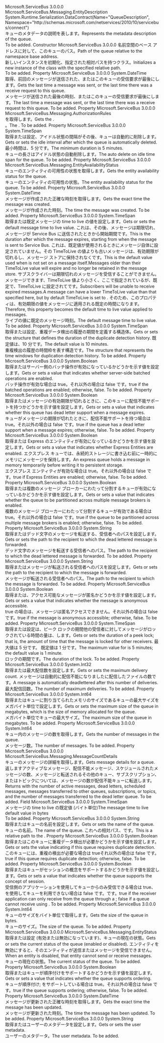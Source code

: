 <Type Name="QueueDescription" FullName="Microsoft.ServiceBus.Messaging.QueueDescription">
  <TypeSignature Language="C#" Value="public sealed class QueueDescription : Microsoft.ServiceBus.Messaging.EntityDescription" />
  <TypeSignature Language="ILAsm" Value=".class public auto ansi sealed beforefieldinit QueueDescription extends Microsoft.ServiceBus.Messaging.EntityDescription" />
  <TypeSignature Language="DocId" Value="T:Microsoft.ServiceBus.Messaging.QueueDescription" />
  <TypeSignature Language="VB.NET" Value="Public NotInheritable Class QueueDescription&#xA;Inherits EntityDescription" />
  <TypeSignature Language="F#" Value="type QueueDescription = class&#xA;    inherit EntityDescription&#xA;    interface IResourceDescription" />
  <AssemblyInfo>
    <AssemblyName>Microsoft.ServiceBus</AssemblyName>
    <AssemblyVersion>3.0.0.0</AssemblyVersion>
  </AssemblyInfo>
  <Base>
    <BaseTypeName>Microsoft.ServiceBus.Messaging.EntityDescription</BaseTypeName>
  </Base>
  <Interfaces />
  <Attributes>
    <Attribute>
      <AttributeName>System.Runtime.Serialization.DataContract(Name="QueueDescription", Namespace="http://schemas.microsoft.com/netservices/2010/10/servicebus/connect")</AttributeName>
    </Attribute>
  </Attributes>
  <Docs>
    <summary><span data-ttu-id="2fa96-101">キューのメタデータの説明を表します。</span><span class="sxs-lookup"><span data-stu-id="2fa96-101">Represents the metadata description of the queue.</span></span></summary>
    <remarks>To be added.</remarks>
  </Docs>
  <Members>
    <Member MemberName=".ctor">
      <MemberSignature Language="C#" Value="public QueueDescription (string path);" />
      <MemberSignature Language="ILAsm" Value=".method public hidebysig specialname rtspecialname instance void .ctor(string path) cil managed" />
      <MemberSignature Language="DocId" Value="M:Microsoft.ServiceBus.Messaging.QueueDescription.#ctor(System.String)" />
      <MemberSignature Language="VB.NET" Value="Public Sub New (path As String)" />
      <MemberSignature Language="F#" Value="new Microsoft.ServiceBus.Messaging.QueueDescription : string -&gt; Microsoft.ServiceBus.Messaging.QueueDescription" Usage="new Microsoft.ServiceBus.Messaging.QueueDescription path" />
      <MemberType>Constructor</MemberType>
      <AssemblyInfo>
        <AssemblyName>Microsoft.ServiceBus</AssemblyName>
        <AssemblyVersion>3.0.0.0</AssemblyVersion>
      </AssemblyInfo>
      <Parameters>
        <Parameter Name="path" Type="System.String" />
      </Parameters>
      <Docs>
        <param name="path"><span data-ttu-id="2fa96-102">名前空間のベース アドレスに対して、このキューのパス。</span><span class="sxs-lookup"><span data-stu-id="2fa96-102">Path of the queue relative to the namespace base address.</span></span></param>
        <summary><span data-ttu-id="2fa96-103">新しいインスタンスを初期化、<see cref="T:Microsoft.ServiceBus.Messaging.QueueDescription" />指定された相対パスを持つクラス。</span><span class="sxs-lookup"><span data-stu-id="2fa96-103">Initializes a new instance of the <see cref="T:Microsoft.ServiceBus.Messaging.QueueDescription" /> class with the specified relative path.</span></span></summary>
        <remarks>To be added.</remarks>
      </Docs>
    </Member>
    <Member MemberName="AccessedAt">
      <MemberSignature Language="C#" Value="public DateTime AccessedAt { get; }" />
      <MemberSignature Language="ILAsm" Value=".property instance valuetype System.DateTime AccessedAt" />
      <MemberSignature Language="DocId" Value="P:Microsoft.ServiceBus.Messaging.QueueDescription.AccessedAt" />
      <MemberSignature Language="VB.NET" Value="Public ReadOnly Property AccessedAt As DateTime" />
      <MemberSignature Language="F#" Value="member this.AccessedAt : DateTime" Usage="Microsoft.ServiceBus.Messaging.QueueDescription.AccessedAt" />
      <MemberType>Property</MemberType>
      <AssemblyInfo>
        <AssemblyName>Microsoft.ServiceBus</AssemblyName>
        <AssemblyVersion>3.0.0.0</AssemblyVersion>
      </AssemblyInfo>
      <ReturnValue>
        <ReturnType>System.DateTime</ReturnType>
      </ReturnValue>
      <Docs>
        <summary><span data-ttu-id="2fa96-104">取得、前回のメッセージが送信された、またはこのキューの受信要求が最後にします。</span><span class="sxs-lookup"><span data-stu-id="2fa96-104">Gets the last time a message was sent, or the last time there was a receive request to this queue.</span></span></summary>
        <value><span data-ttu-id="2fa96-105">メッセージが送信された最後の時刻、またはこのキューの受信要求が最後にします。</span><span class="sxs-lookup"><span data-stu-id="2fa96-105">The last time a message was sent, or the last time there was a receive request to this queue.</span></span></value>
        <remarks>To be added.</remarks>
      </Docs>
    </Member>
    <Member MemberName="Authorization">
      <MemberSignature Language="C#" Value="public Microsoft.ServiceBus.Messaging.AuthorizationRules Authorization { get; }" />
      <MemberSignature Language="ILAsm" Value=".property instance class Microsoft.ServiceBus.Messaging.AuthorizationRules Authorization" />
      <MemberSignature Language="DocId" Value="P:Microsoft.ServiceBus.Messaging.QueueDescription.Authorization" />
      <MemberSignature Language="VB.NET" Value="Public ReadOnly Property Authorization As AuthorizationRules" />
      <MemberSignature Language="F#" Value="member this.Authorization : Microsoft.ServiceBus.Messaging.AuthorizationRules" Usage="Microsoft.ServiceBus.Messaging.QueueDescription.Authorization" />
      <MemberType>Property</MemberType>
      <AssemblyInfo>
        <AssemblyName>Microsoft.ServiceBus</AssemblyName>
        <AssemblyVersion>3.0.0.0</AssemblyVersion>
      </AssemblyInfo>
      <ReturnValue>
        <ReturnType>Microsoft.ServiceBus.Messaging.AuthorizationRules</ReturnType>
      </ReturnValue>
      <Docs>
        <summary><span data-ttu-id="2fa96-106"><see cref="T:Microsoft.ServiceBus.Messaging.AuthorizationRules" /> を取得します。</span><span class="sxs-lookup"><span data-stu-id="2fa96-106">Gets the <see cref="T:Microsoft.ServiceBus.Messaging.AuthorizationRules" />.</span></span></summary>
        <value><span data-ttu-id="2fa96-107"><see cref="T:Microsoft.ServiceBus.Messaging.AuthorizationRules" />。</span><span class="sxs-lookup"><span data-stu-id="2fa96-107">The <see cref="T:Microsoft.ServiceBus.Messaging.AuthorizationRules" />.</span></span></value>
        <remarks>To be added.</remarks>
      </Docs>
    </Member>
    <Member MemberName="AutoDeleteOnIdle">
      <MemberSignature Language="C#" Value="public TimeSpan AutoDeleteOnIdle { get; set; }" />
      <MemberSignature Language="ILAsm" Value=".property instance valuetype System.TimeSpan AutoDeleteOnIdle" />
      <MemberSignature Language="DocId" Value="P:Microsoft.ServiceBus.Messaging.QueueDescription.AutoDeleteOnIdle" />
      <MemberSignature Language="VB.NET" Value="Public Property AutoDeleteOnIdle As TimeSpan" />
      <MemberSignature Language="F#" Value="member this.AutoDeleteOnIdle : TimeSpan with get, set" Usage="Microsoft.ServiceBus.Messaging.QueueDescription.AutoDeleteOnIdle" />
      <MemberType>Property</MemberType>
      <AssemblyInfo>
        <AssemblyName>Microsoft.ServiceBus</AssemblyName>
        <AssemblyVersion>3.0.0.0</AssemblyVersion>
      </AssemblyInfo>
      <ReturnValue>
        <ReturnType>System.TimeSpan</ReturnType>
      </ReturnValue>
      <Docs>
        <summary><span data-ttu-id="2fa96-108">取得または設定、<see cref="T:System.TimeSpan" />アイドル状態の間隔がその後、キューは自動的に削除します。</span><span class="sxs-lookup"><span data-stu-id="2fa96-108">Gets or sets the <see cref="T:System.TimeSpan" /> idle interval after which the queue is automatically deleted.</span></span> <span data-ttu-id="2fa96-109">最小時間は、5 分です。</span><span class="sxs-lookup"><span data-stu-id="2fa96-109">The minimum duration is 5 minutes.</span></span></summary>
        <value><span data-ttu-id="2fa96-110">キューの長さはアイドル状態の自動削除します。</span><span class="sxs-lookup"><span data-stu-id="2fa96-110">The auto delete on idle time span for the queue.</span></span></value>
        <remarks>To be added.</remarks>
      </Docs>
    </Member>
    <Member MemberName="AvailabilityStatus">
      <MemberSignature Language="C#" Value="public Microsoft.ServiceBus.Messaging.EntityAvailabilityStatus AvailabilityStatus { get; }" />
      <MemberSignature Language="ILAsm" Value=".property instance valuetype Microsoft.ServiceBus.Messaging.EntityAvailabilityStatus AvailabilityStatus" />
      <MemberSignature Language="DocId" Value="P:Microsoft.ServiceBus.Messaging.QueueDescription.AvailabilityStatus" />
      <MemberSignature Language="VB.NET" Value="Public ReadOnly Property AvailabilityStatus As EntityAvailabilityStatus" />
      <MemberSignature Language="F#" Value="member this.AvailabilityStatus : Microsoft.ServiceBus.Messaging.EntityAvailabilityStatus" Usage="Microsoft.ServiceBus.Messaging.QueueDescription.AvailabilityStatus" />
      <MemberType>Property</MemberType>
      <AssemblyInfo>
        <AssemblyName>Microsoft.ServiceBus</AssemblyName>
        <AssemblyVersion>3.0.0.0</AssemblyVersion>
      </AssemblyInfo>
      <ReturnValue>
        <ReturnType>Microsoft.ServiceBus.Messaging.EntityAvailabilityStatus</ReturnType>
      </ReturnValue>
      <Docs>
        <summary><span data-ttu-id="2fa96-111">キューのエンティティの可用性の状態を取得します。</span><span class="sxs-lookup"><span data-stu-id="2fa96-111">Gets the entity availability status for the queue.</span></span></summary>
        <value><span data-ttu-id="2fa96-112">キューのエンティティの可用性の状態。</span><span class="sxs-lookup"><span data-stu-id="2fa96-112">The entity availability status for the queue.</span></span></value>
        <remarks>To be added.</remarks>
      </Docs>
    </Member>
    <Member MemberName="CreatedAt">
      <MemberSignature Language="C#" Value="public DateTime CreatedAt { get; }" />
      <MemberSignature Language="ILAsm" Value=".property instance valuetype System.DateTime CreatedAt" />
      <MemberSignature Language="DocId" Value="P:Microsoft.ServiceBus.Messaging.QueueDescription.CreatedAt" />
      <MemberSignature Language="VB.NET" Value="Public ReadOnly Property CreatedAt As DateTime" />
      <MemberSignature Language="F#" Value="member this.CreatedAt : DateTime" Usage="Microsoft.ServiceBus.Messaging.QueueDescription.CreatedAt" />
      <MemberType>Property</MemberType>
      <AssemblyInfo>
        <AssemblyName>Microsoft.ServiceBus</AssemblyName>
        <AssemblyVersion>3.0.0.0</AssemblyVersion>
      </AssemblyInfo>
      <ReturnValue>
        <ReturnType>System.DateTime</ReturnType>
      </ReturnValue>
      <Docs>
        <summary><span data-ttu-id="2fa96-113">メッセージが作成された正確な時刻を取得します。</span><span class="sxs-lookup"><span data-stu-id="2fa96-113">Gets the exact time the message was created.</span></span></summary>
        <value><span data-ttu-id="2fa96-114">メッセージが作成された時刻。</span><span class="sxs-lookup"><span data-stu-id="2fa96-114">The time the message was created.</span></span></value>
        <remarks>To be added.</remarks>
      </Docs>
    </Member>
    <Member MemberName="DefaultMessageTimeToLive">
      <MemberSignature Language="C#" Value="public TimeSpan DefaultMessageTimeToLive { get; set; }" />
      <MemberSignature Language="ILAsm" Value=".property instance valuetype System.TimeSpan DefaultMessageTimeToLive" />
      <MemberSignature Language="DocId" Value="P:Microsoft.ServiceBus.Messaging.QueueDescription.DefaultMessageTimeToLive" />
      <MemberSignature Language="VB.NET" Value="Public Property DefaultMessageTimeToLive As TimeSpan" />
      <MemberSignature Language="F#" Value="member this.DefaultMessageTimeToLive : TimeSpan with get, set" Usage="Microsoft.ServiceBus.Messaging.QueueDescription.DefaultMessageTimeToLive" />
      <MemberType>Property</MemberType>
      <AssemblyInfo>
        <AssemblyName>Microsoft.ServiceBus</AssemblyName>
        <AssemblyVersion>3.0.0.0</AssemblyVersion>
      </AssemblyInfo>
      <ReturnValue>
        <ReturnType>System.TimeSpan</ReturnType>
      </ReturnValue>
      <Docs>
        <summary><span data-ttu-id="2fa96-115">取得または既定メッセージの time to live の値を設定します。</span><span class="sxs-lookup"><span data-stu-id="2fa96-115">Gets or sets the default message time to live value.</span></span> <span data-ttu-id="2fa96-116">これは、その後、メッセージは期限切れ、メッセージが Service Bus に送信されたときから開始期間です。</span><span class="sxs-lookup"><span data-stu-id="2fa96-116">This is the duration after which the message expires, starting from when the message is sent to Service Bus.</span></span> <span data-ttu-id="2fa96-117">これは、既定値が使用されるときに<see cref="P:Microsoft.ServiceBus.Messaging.BrokeredMessage.TimeToLive" />メッセージ自体に設定されていません。その TimeToLive の値よりも古いメッセージは、有効期限が切れるし、メッセージ ストアに保持されなくです。</span><span class="sxs-lookup"><span data-stu-id="2fa96-117">This is the default value used when <see cref="P:Microsoft.ServiceBus.Messaging.BrokeredMessage.TimeToLive" /> is not set on a message itself.Messages older than their TimeToLive value will expire and no longer be retained in the message store.</span></span> <span data-ttu-id="2fa96-118">サブスクライバーは期限切れのメッセージを受信することができません。メッセージできます、TimeToLive 値より小さく、ここで指定されているが、既定で、TimeToLive に設定されて<see cref="F:System.TimeSpan.MaxValue" />です。</span><span class="sxs-lookup"><span data-stu-id="2fa96-118">Subscribers will be unable to receive expired messages.A message can have a lower TimeToLive value than that specified here, but by default TimeToLive is set to <see cref="F:System.TimeSpan.MaxValue" />.</span></span> <span data-ttu-id="2fa96-119">そのため、このプロパティは、有効期限の値をメッセージに適用される既定の時間になります。</span><span class="sxs-lookup"><span data-stu-id="2fa96-119">Therefore, this property becomes the default time to live value applied to messages.</span></span></summary>
        <value><span data-ttu-id="2fa96-120">ライブの値に既定のメッセージ時刻。</span><span class="sxs-lookup"><span data-stu-id="2fa96-120">The default message time to live value.</span></span></value>
        <remarks>To be added.</remarks>
      </Docs>
    </Member>
    <Member MemberName="DuplicateDetectionHistoryTimeWindow">
      <MemberSignature Language="C#" Value="public TimeSpan DuplicateDetectionHistoryTimeWindow { get; set; }" />
      <MemberSignature Language="ILAsm" Value=".property instance valuetype System.TimeSpan DuplicateDetectionHistoryTimeWindow" />
      <MemberSignature Language="DocId" Value="P:Microsoft.ServiceBus.Messaging.QueueDescription.DuplicateDetectionHistoryTimeWindow" />
      <MemberSignature Language="VB.NET" Value="Public Property DuplicateDetectionHistoryTimeWindow As TimeSpan" />
      <MemberSignature Language="F#" Value="member this.DuplicateDetectionHistoryTimeWindow : TimeSpan with get, set" Usage="Microsoft.ServiceBus.Messaging.QueueDescription.DuplicateDetectionHistoryTimeWindow" />
      <MemberType>Property</MemberType>
      <AssemblyInfo>
        <AssemblyName>Microsoft.ServiceBus</AssemblyName>
        <AssemblyVersion>3.0.0.0</AssemblyVersion>
      </AssemblyInfo>
      <ReturnValue>
        <ReturnType>System.TimeSpan</ReturnType>
      </ReturnValue>
      <Docs>
        <summary><span data-ttu-id="2fa96-121">取得または設定、<see cref="T:System.TimeSpan" />重複データ検出の履歴の期間を定義する構造体。</span><span class="sxs-lookup"><span data-stu-id="2fa96-121">Gets or sets the <see cref="T:System.TimeSpan" /> structure that defines the duration of the duplicate detection history.</span></span> <span data-ttu-id="2fa96-122">既定値は、10 分です。</span><span class="sxs-lookup"><span data-stu-id="2fa96-122">The default value is 10 minutes.</span></span></summary>
        <value><span data-ttu-id="2fa96-123"><see cref="T:System.TimeSpan" />重複検出の履歴の時間枠を表す構造です。</span><span class="sxs-lookup"><span data-stu-id="2fa96-123">The <see cref="T:System.TimeSpan" /> structure that represents the time windows for duplication detection history.</span></span></value>
        <remarks>To be added.</remarks>
      </Docs>
    </Member>
    <Member MemberName="EnableBatchedOperations">
      <MemberSignature Language="C#" Value="public bool EnableBatchedOperations { get; set; }" />
      <MemberSignature Language="ILAsm" Value=".property instance bool EnableBatchedOperations" />
      <MemberSignature Language="DocId" Value="P:Microsoft.ServiceBus.Messaging.QueueDescription.EnableBatchedOperations" />
      <MemberSignature Language="VB.NET" Value="Public Property EnableBatchedOperations As Boolean" />
      <MemberSignature Language="F#" Value="member this.EnableBatchedOperations : bool with get, set" Usage="Microsoft.ServiceBus.Messaging.QueueDescription.EnableBatchedOperations" />
      <MemberType>Property</MemberType>
      <AssemblyInfo>
        <AssemblyName>Microsoft.ServiceBus</AssemblyName>
        <AssemblyVersion>3.0.0.0</AssemblyVersion>
      </AssemblyInfo>
      <ReturnValue>
        <ReturnType>System.Boolean</ReturnType>
      </ReturnValue>
      <Docs>
        <summary><span data-ttu-id="2fa96-124">取得またはサーバー側のバッチ操作が有効になっているかどうかを示す値を設定します。</span><span class="sxs-lookup"><span data-stu-id="2fa96-124">Gets or sets a value that indicates whether server-side batched operations are enabled.</span></span></summary>
        <value><span data-ttu-id="2fa96-125">バッチ操作が有効な場合は true。それ以外の場合は false です。</span><span class="sxs-lookup"><span data-stu-id="2fa96-125">true if the batched operations are enabled; otherwise, false.</span></span></value>
        <remarks>To be added.</remarks>
      </Docs>
    </Member>
    <Member MemberName="EnableDeadLetteringOnMessageExpiration">
      <MemberSignature Language="C#" Value="public bool EnableDeadLetteringOnMessageExpiration { get; set; }" />
      <MemberSignature Language="ILAsm" Value=".property instance bool EnableDeadLetteringOnMessageExpiration" />
      <MemberSignature Language="DocId" Value="P:Microsoft.ServiceBus.Messaging.QueueDescription.EnableDeadLetteringOnMessageExpiration" />
      <MemberSignature Language="VB.NET" Value="Public Property EnableDeadLetteringOnMessageExpiration As Boolean" />
      <MemberSignature Language="F#" Value="member this.EnableDeadLetteringOnMessageExpiration : bool with get, set" Usage="Microsoft.ServiceBus.Messaging.QueueDescription.EnableDeadLetteringOnMessageExpiration" />
      <MemberType>Property</MemberType>
      <AssemblyInfo>
        <AssemblyName>Microsoft.ServiceBus</AssemblyName>
        <AssemblyVersion>3.0.0.0</AssemblyVersion>
      </AssemblyInfo>
      <ReturnValue>
        <ReturnType>System.Boolean</ReturnType>
      </ReturnValue>
      <Docs>
        <summary><span data-ttu-id="2fa96-126">取得またはメッセージの有効期限が切れるときに、このキューに配信不能サポートを持つかどうかを示す値を設定します。</span><span class="sxs-lookup"><span data-stu-id="2fa96-126">Gets or sets a value that indicates whether this queue has dead letter support when a message expires.</span></span></summary>
        <value><span data-ttu-id="2fa96-127">キューがメッセージの期限が切れたときに、配信不能サポートを持つ場合は true。それ以外の場合は false です。</span><span class="sxs-lookup"><span data-stu-id="2fa96-127">true if the queue has a dead letter support when a message expires; otherwise, false.</span></span></value>
        <remarks>To be added.</remarks>
      </Docs>
    </Member>
    <Member MemberName="EnableExpress">
      <MemberSignature Language="C#" Value="public bool EnableExpress { get; set; }" />
      <MemberSignature Language="ILAsm" Value=".property instance bool EnableExpress" />
      <MemberSignature Language="DocId" Value="P:Microsoft.ServiceBus.Messaging.QueueDescription.EnableExpress" />
      <MemberSignature Language="VB.NET" Value="Public Property EnableExpress As Boolean" />
      <MemberSignature Language="F#" Value="member this.EnableExpress : bool with get, set" Usage="Microsoft.ServiceBus.Messaging.QueueDescription.EnableExpress" />
      <MemberType>Property</MemberType>
      <AssemblyInfo>
        <AssemblyName>Microsoft.ServiceBus</AssemblyName>
        <AssemblyVersion>3.0.0.0</AssemblyVersion>
      </AssemblyInfo>
      <ReturnValue>
        <ReturnType>System.Boolean</ReturnType>
      </ReturnValue>
      <Docs>
        <summary><span data-ttu-id="2fa96-128">取得または Express のエンティティが有効になっているかどうかを示す値を設定します。</span><span class="sxs-lookup"><span data-stu-id="2fa96-128">Gets or sets a value that indicates whether Express Entities are enabled.</span></span> <span data-ttu-id="2fa96-129">エクスプレス キューでは、永続的ストレージに書き込む前に一時的にメモリにメッセージを保持します。</span><span class="sxs-lookup"><span data-stu-id="2fa96-129">An express queue holds a message in memory temporarily before writing it to persistent storage.</span></span></summary>
        <value><span data-ttu-id="2fa96-130">エクスプレス エンティティが有効な場合は true。それ以外の場合は false です。</span><span class="sxs-lookup"><span data-stu-id="2fa96-130">true if Express Entities are enabled; otherwise, false.</span></span></value>
        <remarks>To be added.</remarks>
      </Docs>
    </Member>
    <Member MemberName="EnablePartitioning">
      <MemberSignature Language="C#" Value="public bool EnablePartitioning { get; set; }" />
      <MemberSignature Language="ILAsm" Value=".property instance bool EnablePartitioning" />
      <MemberSignature Language="DocId" Value="P:Microsoft.ServiceBus.Messaging.QueueDescription.EnablePartitioning" />
      <MemberSignature Language="VB.NET" Value="Public Property EnablePartitioning As Boolean" />
      <MemberSignature Language="F#" Value="member this.EnablePartitioning : bool with get, set" Usage="Microsoft.ServiceBus.Messaging.QueueDescription.EnablePartitioning" />
      <MemberType>Property</MemberType>
      <AssemblyInfo>
        <AssemblyName>Microsoft.ServiceBus</AssemblyName>
        <AssemblyVersion>3.0.0.0</AssemblyVersion>
      </AssemblyInfo>
      <ReturnValue>
        <ReturnType>System.Boolean</ReturnType>
      </ReturnValue>
      <Docs>
        <summary><span data-ttu-id="2fa96-131">取得または複数のメッセージ ブローカーにわたって分割するキューが有効になっているかどうかを示す値を設定します。</span><span class="sxs-lookup"><span data-stu-id="2fa96-131">Gets or sets a value that indicates whether the queue to be partitioned across multiple message brokers is enabled.</span></span> </summary>
        <value><span data-ttu-id="2fa96-132">複数のメッセージ ブローカーにわたって分割するキューが有効である場合は true。それ以外の場合は false です。</span><span class="sxs-lookup"><span data-stu-id="2fa96-132">true if the queue to be partitioned across multiple message brokers is enabled; otherwise, false.</span></span></value>
        <remarks>To be added.</remarks>
      </Docs>
    </Member>
    <Member MemberName="ForwardDeadLetteredMessagesTo">
      <MemberSignature Language="C#" Value="public string ForwardDeadLetteredMessagesTo { get; set; }" />
      <MemberSignature Language="ILAsm" Value=".property instance string ForwardDeadLetteredMessagesTo" />
      <MemberSignature Language="DocId" Value="P:Microsoft.ServiceBus.Messaging.QueueDescription.ForwardDeadLetteredMessagesTo" />
      <MemberSignature Language="VB.NET" Value="Public Property ForwardDeadLetteredMessagesTo As String" />
      <MemberSignature Language="F#" Value="member this.ForwardDeadLetteredMessagesTo : string with get, set" Usage="Microsoft.ServiceBus.Messaging.QueueDescription.ForwardDeadLetteredMessagesTo" />
      <MemberType>Property</MemberType>
      <AssemblyInfo>
        <AssemblyName>Microsoft.ServiceBus</AssemblyName>
        <AssemblyVersion>3.0.0.0</AssemblyVersion>
      </AssemblyInfo>
      <ReturnValue>
        <ReturnType>System.String</ReturnType>
      </ReturnValue>
      <Docs>
        <summary><span data-ttu-id="2fa96-133">取得またはデッド文字のメッセージを転送する、受信者へのパスを設定します。</span><span class="sxs-lookup"><span data-stu-id="2fa96-133">Gets or sets the path to the recipient to which the dead lettered message is forwarded.</span></span></summary>
        <value><span data-ttu-id="2fa96-134">デッド文字のメッセージを転送する受信者へのパス。</span><span class="sxs-lookup"><span data-stu-id="2fa96-134">The path to the recipient to which the dead lettered message is forwarded.</span></span></value>
        <remarks>To be added.</remarks>
      </Docs>
    </Member>
    <Member MemberName="ForwardTo">
      <MemberSignature Language="C#" Value="public string ForwardTo { get; set; }" />
      <MemberSignature Language="ILAsm" Value=".property instance string ForwardTo" />
      <MemberSignature Language="DocId" Value="P:Microsoft.ServiceBus.Messaging.QueueDescription.ForwardTo" />
      <MemberSignature Language="VB.NET" Value="Public Property ForwardTo As String" />
      <MemberSignature Language="F#" Value="member this.ForwardTo : string with get, set" Usage="Microsoft.ServiceBus.Messaging.QueueDescription.ForwardTo" />
      <MemberType>Property</MemberType>
      <AssemblyInfo>
        <AssemblyName>Microsoft.ServiceBus</AssemblyName>
        <AssemblyVersion>3.0.0.0</AssemblyVersion>
      </AssemblyInfo>
      <ReturnValue>
        <ReturnType>System.String</ReturnType>
      </ReturnValue>
      <Docs>
        <summary><span data-ttu-id="2fa96-135">取得またはメッセージが転送される受信者へのパスを設定します。</span><span class="sxs-lookup"><span data-stu-id="2fa96-135">Gets or sets the path to the recipient to which the message is forwarded.</span></span></summary>
        <value><span data-ttu-id="2fa96-136">メッセージが転送される受信者へのパス。</span><span class="sxs-lookup"><span data-stu-id="2fa96-136">The path to the recipient to which the message is forwarded.</span></span></value>
        <remarks>To be added.</remarks>
      </Docs>
    </Member>
    <Member MemberName="IsAnonymousAccessible">
      <MemberSignature Language="C#" Value="public bool IsAnonymousAccessible { get; set; }" />
      <MemberSignature Language="ILAsm" Value=".property instance bool IsAnonymousAccessible" />
      <MemberSignature Language="DocId" Value="P:Microsoft.ServiceBus.Messaging.QueueDescription.IsAnonymousAccessible" />
      <MemberSignature Language="VB.NET" Value="Public Property IsAnonymousAccessible As Boolean" />
      <MemberSignature Language="F#" Value="member this.IsAnonymousAccessible : bool with get, set" Usage="Microsoft.ServiceBus.Messaging.QueueDescription.IsAnonymousAccessible" />
      <MemberType>Property</MemberType>
      <AssemblyInfo>
        <AssemblyName>Microsoft.ServiceBus</AssemblyName>
        <AssemblyVersion>3.0.0.0</AssemblyVersion>
      </AssemblyInfo>
      <ReturnValue>
        <ReturnType>System.Boolean</ReturnType>
      </ReturnValue>
      <Docs>
        <summary><span data-ttu-id="2fa96-137">取得または、アクセス可能なメッセージが匿名かどうかを示す値を設定します。</span><span class="sxs-lookup"><span data-stu-id="2fa96-137">Gets or sets a value that indicates whether the message is anonymous accessible.</span></span></summary>
        <value><span data-ttu-id="2fa96-138">true の場合は、メッセージは匿名アクセスできません。それ以外の場合は false です。</span><span class="sxs-lookup"><span data-stu-id="2fa96-138">true if the message is anonymous accessible; otherwise, false.</span></span></value>
        <remarks>To be added.</remarks>
      </Docs>
    </Member>
    <Member MemberName="LockDuration">
      <MemberSignature Language="C#" Value="public TimeSpan LockDuration { get; set; }" />
      <MemberSignature Language="ILAsm" Value=".property instance valuetype System.TimeSpan LockDuration" />
      <MemberSignature Language="DocId" Value="P:Microsoft.ServiceBus.Messaging.QueueDescription.LockDuration" />
      <MemberSignature Language="VB.NET" Value="Public Property LockDuration As TimeSpan" />
      <MemberSignature Language="F#" Value="member this.LockDuration : TimeSpan with get, set" Usage="Microsoft.ServiceBus.Messaging.QueueDescription.LockDuration" />
      <MemberType>Property</MemberType>
      <AssemblyInfo>
        <AssemblyName>Microsoft.ServiceBus</AssemblyName>
        <AssemblyVersion>3.0.0.0</AssemblyVersion>
      </AssemblyInfo>
      <ReturnValue>
        <ReturnType>System.TimeSpan</ReturnType>
      </ReturnValue>
      <Docs>
        <summary><span data-ttu-id="2fa96-139">取得または設定は、ピーク ロックの期間他の受信者に対してメッセージがロックされている時間の量は、します。</span><span class="sxs-lookup"><span data-stu-id="2fa96-139">Gets or sets the duration of a peek lock; that is, the amount of time that the message is locked for other receivers.</span></span> <span data-ttu-id="2fa96-140">最大値<see cref="P:Microsoft.ServiceBus.Messaging.QueueDescription.LockDuration" />は 5 分です。 既定値は 1 分です。</span><span class="sxs-lookup"><span data-stu-id="2fa96-140">The maximum value for <see cref="P:Microsoft.ServiceBus.Messaging.QueueDescription.LockDuration" /> is 5 minutes; the default value is 1 minute.</span></span></summary>
        <value><span data-ttu-id="2fa96-141">ロックの期間です。</span><span class="sxs-lookup"><span data-stu-id="2fa96-141">The duration of the lock.</span></span></value>
        <remarks>To be added.</remarks>
      </Docs>
    </Member>
    <Member MemberName="MaxDeliveryCount">
      <MemberSignature Language="C#" Value="public int MaxDeliveryCount { get; set; }" />
      <MemberSignature Language="ILAsm" Value=".property instance int32 MaxDeliveryCount" />
      <MemberSignature Language="DocId" Value="P:Microsoft.ServiceBus.Messaging.QueueDescription.MaxDeliveryCount" />
      <MemberSignature Language="VB.NET" Value="Public Property MaxDeliveryCount As Integer" />
      <MemberSignature Language="F#" Value="member this.MaxDeliveryCount : int with get, set" Usage="Microsoft.ServiceBus.Messaging.QueueDescription.MaxDeliveryCount" />
      <MemberType>Property</MemberType>
      <AssemblyInfo>
        <AssemblyName>Microsoft.ServiceBus</AssemblyName>
        <AssemblyVersion>3.0.0.0</AssemblyVersion>
      </AssemblyInfo>
      <ReturnValue>
        <ReturnType>System.Int32</ReturnType>
      </ReturnValue>
      <Docs>
        <summary><span data-ttu-id="2fa96-142">取得または最大配信数を設定します。</span><span class="sxs-lookup"><span data-stu-id="2fa96-142">Gets or sets the maximum delivery count.</span></span> <span data-ttu-id="2fa96-143">メッセージは自動的に配信不能になりましたに配信したファイルの数です。</span><span class="sxs-lookup"><span data-stu-id="2fa96-143">A message is automatically deadlettered after this number of deliveries.</span></span></summary>
        <value><span data-ttu-id="2fa96-144">最大配信回数。</span><span class="sxs-lookup"><span data-stu-id="2fa96-144">The number of maximum deliveries.</span></span></value>
        <remarks>To be added.</remarks>
      </Docs>
    </Member>
    <Member MemberName="MaxSizeInMegabytes">
      <MemberSignature Language="C#" Value="public long MaxSizeInMegabytes { get; set; }" />
      <MemberSignature Language="ILAsm" Value=".property instance int64 MaxSizeInMegabytes" />
      <MemberSignature Language="DocId" Value="P:Microsoft.ServiceBus.Messaging.QueueDescription.MaxSizeInMegabytes" />
      <MemberSignature Language="VB.NET" Value="Public Property MaxSizeInMegabytes As Long" />
      <MemberSignature Language="F#" Value="member this.MaxSizeInMegabytes : int64 with get, set" Usage="Microsoft.ServiceBus.Messaging.QueueDescription.MaxSizeInMegabytes" />
      <MemberType>Property</MemberType>
      <AssemblyInfo>
        <AssemblyName>Microsoft.ServiceBus</AssemblyName>
        <AssemblyVersion>3.0.0.0</AssemblyVersion>
      </AssemblyInfo>
      <ReturnValue>
        <ReturnType>System.Int64</ReturnType>
      </ReturnValue>
      <Docs>
        <summary><span data-ttu-id="2fa96-145">取得またはキューに割り当てられたメモリのサイズであるキューの最大サイズをメガバイト単位で設定します。</span><span class="sxs-lookup"><span data-stu-id="2fa96-145">Gets or sets the maximum size of the queue in megabytes, which is the size of memory allocated for the queue.</span></span></summary>
        <value><span data-ttu-id="2fa96-146">メガバイト単位でキューの最大サイズ。</span><span class="sxs-lookup"><span data-stu-id="2fa96-146">The maximum size of the queue in megabytes.</span></span></value>
        <remarks>To be added.</remarks>
      </Docs>
    </Member>
    <Member MemberName="MessageCount">
      <MemberSignature Language="C#" Value="public long MessageCount { get; }" />
      <MemberSignature Language="ILAsm" Value=".property instance int64 MessageCount" />
      <MemberSignature Language="DocId" Value="P:Microsoft.ServiceBus.Messaging.QueueDescription.MessageCount" />
      <MemberSignature Language="VB.NET" Value="Public ReadOnly Property MessageCount As Long" />
      <MemberSignature Language="F#" Value="member this.MessageCount : int64" Usage="Microsoft.ServiceBus.Messaging.QueueDescription.MessageCount" />
      <MemberType>Property</MemberType>
      <AssemblyInfo>
        <AssemblyName>Microsoft.ServiceBus</AssemblyName>
        <AssemblyVersion>3.0.0.0</AssemblyVersion>
      </AssemblyInfo>
      <ReturnValue>
        <ReturnType>System.Int64</ReturnType>
      </ReturnValue>
      <Docs>
        <summary><span data-ttu-id="2fa96-147">キュー内のメッセージの数を取得します。</span><span class="sxs-lookup"><span data-stu-id="2fa96-147">Gets the number of messages in the queue.</span></span></summary>
        <value><span data-ttu-id="2fa96-148">メッセージ数。</span><span class="sxs-lookup"><span data-stu-id="2fa96-148">The number of messages.</span></span></value>
        <remarks>To be added.</remarks>
      </Docs>
    </Member>
    <Member MemberName="MessageCountDetails">
      <MemberSignature Language="C#" Value="public Microsoft.ServiceBus.Messaging.MessageCountDetails MessageCountDetails { get; }" />
      <MemberSignature Language="ILAsm" Value=".property instance class Microsoft.ServiceBus.Messaging.MessageCountDetails MessageCountDetails" />
      <MemberSignature Language="DocId" Value="P:Microsoft.ServiceBus.Messaging.QueueDescription.MessageCountDetails" />
      <MemberSignature Language="VB.NET" Value="Public ReadOnly Property MessageCountDetails As MessageCountDetails" />
      <MemberSignature Language="F#" Value="member this.MessageCountDetails : Microsoft.ServiceBus.Messaging.MessageCountDetails" Usage="Microsoft.ServiceBus.Messaging.QueueDescription.MessageCountDetails" />
      <MemberType>Property</MemberType>
      <AssemblyInfo>
        <AssemblyName>Microsoft.ServiceBus</AssemblyName>
        <AssemblyVersion>3.0.0.0</AssemblyVersion>
      </AssemblyInfo>
      <ReturnValue>
        <ReturnType>Microsoft.ServiceBus.Messaging.MessageCountDetails</ReturnType>
      </ReturnValue>
      <Docs>
        <summary><span data-ttu-id="2fa96-149">キューのメッセージの詳細を取得します。</span><span class="sxs-lookup"><span data-stu-id="2fa96-149">Gets message details for a queue.</span></span></summary>
        <value><span data-ttu-id="2fa96-150">返します<see cref="T:Microsoft.ServiceBus.Messaging.MessageCountDetails" />アクティブなメッセージ、配信不能メッセージ、スケジュールされたメッセージの数、メッセージと転送されるその他のキュー、サブスクリプション、またはトピックについては、メッセージの数が配信不能キューに転送します。</span><span class="sxs-lookup"><span data-stu-id="2fa96-150">Returns <see cref="T:Microsoft.ServiceBus.Messaging.MessageCountDetails" /> with the number of active messages, dead letters, scheduled messages, messages transferred to other queues, subscriptions, or topics, and the number of messages transferred to the dead letter queue.</span></span></value>
        <remarks>To be added.</remarks>
      </Docs>
    </Member>
    <Member MemberName="MessageTimeToLiveDefaultValue">
      <MemberSignature Language="C#" Value="public static readonly TimeSpan MessageTimeToLiveDefaultValue;" />
      <MemberSignature Language="ILAsm" Value=".field public static initonly valuetype System.TimeSpan MessageTimeToLiveDefaultValue" />
      <MemberSignature Language="DocId" Value="F:Microsoft.ServiceBus.Messaging.QueueDescription.MessageTimeToLiveDefaultValue" />
      <MemberSignature Language="VB.NET" Value="Public Shared ReadOnly MessageTimeToLiveDefaultValue As TimeSpan " />
      <MemberSignature Language="F#" Value=" staticval mutable MessageTimeToLiveDefaultValue : TimeSpan" Usage="Microsoft.ServiceBus.Messaging.QueueDescription.MessageTimeToLiveDefaultValue" />
      <MemberType>Field</MemberType>
      <AssemblyInfo>
        <AssemblyName>Microsoft.ServiceBus</AssemblyName>
        <AssemblyVersion>3.0.0.0</AssemblyVersion>
      </AssemblyInfo>
      <ReturnValue>
        <ReturnType>System.TimeSpan</ReturnType>
      </ReturnValue>
      <Docs>
        <summary>
              <span data-ttu-id="2fa96-151">メッセージの time to live の既定値 (バイト単位)</span><span class="sxs-lookup"><span data-stu-id="2fa96-151">The message time to live default value in bytes</span></span>
            </summary>
        <remarks>To be added.</remarks>
      </Docs>
    </Member>
    <Member MemberName="Path">
      <MemberSignature Language="C#" Value="public string Path { get; set; }" />
      <MemberSignature Language="ILAsm" Value=".property instance string Path" />
      <MemberSignature Language="DocId" Value="P:Microsoft.ServiceBus.Messaging.QueueDescription.Path" />
      <MemberSignature Language="VB.NET" Value="Public Property Path As String" />
      <MemberSignature Language="F#" Value="member this.Path : string with get, set" Usage="Microsoft.ServiceBus.Messaging.QueueDescription.Path" />
      <MemberType>Property</MemberType>
      <AssemblyInfo>
        <AssemblyName>Microsoft.ServiceBus</AssemblyName>
        <AssemblyVersion>3.0.0.0</AssemblyVersion>
      </AssemblyInfo>
      <ReturnValue>
        <ReturnType>System.String</ReturnType>
      </ReturnValue>
      <Docs>
        <summary><span data-ttu-id="2fa96-152">取得またはキューの名前を設定します。</span><span class="sxs-lookup"><span data-stu-id="2fa96-152">Gets or sets the name of the queue.</span></span></summary>
        <value><span data-ttu-id="2fa96-153">キューの名前。</span><span class="sxs-lookup"><span data-stu-id="2fa96-153">The name of the queue.</span></span></value>
        <remarks>
              <span data-ttu-id="2fa96-154">これへの相対パス、<see cref="P:Microsoft.ServiceBus.NamespaceManager.Address" />です。</span><span class="sxs-lookup"><span data-stu-id="2fa96-154">This is a relative path to the <see cref="P:Microsoft.ServiceBus.NamespaceManager.Address" />.</span></span>
            </remarks>
      </Docs>
    </Member>
    <Member MemberName="RequiresDuplicateDetection">
      <MemberSignature Language="C#" Value="public bool RequiresDuplicateDetection { get; set; }" />
      <MemberSignature Language="ILAsm" Value=".property instance bool RequiresDuplicateDetection" />
      <MemberSignature Language="DocId" Value="P:Microsoft.ServiceBus.Messaging.QueueDescription.RequiresDuplicateDetection" />
      <MemberSignature Language="VB.NET" Value="Public Property RequiresDuplicateDetection As Boolean" />
      <MemberSignature Language="F#" Value="member this.RequiresDuplicateDetection : bool with get, set" Usage="Microsoft.ServiceBus.Messaging.QueueDescription.RequiresDuplicateDetection" />
      <MemberType>Property</MemberType>
      <AssemblyInfo>
        <AssemblyName>Microsoft.ServiceBus</AssemblyName>
        <AssemblyVersion>3.0.0.0</AssemblyVersion>
      </AssemblyInfo>
      <ReturnValue>
        <ReturnType>System.Boolean</ReturnType>
      </ReturnValue>
      <Docs>
        <summary><span data-ttu-id="2fa96-155">取得またはこのキューに重複データ検出が必要かどうかを示す値を設定します。</span><span class="sxs-lookup"><span data-stu-id="2fa96-155">Gets or sets the value indicating if this queue requires duplicate detection.</span></span></summary>
        <value><span data-ttu-id="2fa96-156">このキューには、重複の検出が必要な場合は trueそれ以外の場合は false です。</span><span class="sxs-lookup"><span data-stu-id="2fa96-156">true if this queue requires duplicate detection; otherwise, false.</span></span></value>
        <remarks>To be added.</remarks>
      </Docs>
    </Member>
    <Member MemberName="RequiresSession">
      <MemberSignature Language="C#" Value="public bool RequiresSession { get; set; }" />
      <MemberSignature Language="ILAsm" Value=".property instance bool RequiresSession" />
      <MemberSignature Language="DocId" Value="P:Microsoft.ServiceBus.Messaging.QueueDescription.RequiresSession" />
      <MemberSignature Language="VB.NET" Value="Public Property RequiresSession As Boolean" />
      <MemberSignature Language="F#" Value="member this.RequiresSession : bool with get, set" Usage="Microsoft.ServiceBus.Messaging.QueueDescription.RequiresSession" />
      <MemberType>Property</MemberType>
      <AssemblyInfo>
        <AssemblyName>Microsoft.ServiceBus</AssemblyName>
        <AssemblyVersion>3.0.0.0</AssemblyVersion>
      </AssemblyInfo>
      <ReturnValue>
        <ReturnType>System.Boolean</ReturnType>
      </ReturnValue>
      <Docs>
        <summary><span data-ttu-id="2fa96-157">取得またはキューがセッションの概念をサポートするかどうかを示す値を設定します。</span><span class="sxs-lookup"><span data-stu-id="2fa96-157">Gets or sets a value that indicates whether the queue supports the concept of session.</span></span></summary>
        <value><span data-ttu-id="2fa96-158">受信側のアプリケーションを使用してキューからのみ受信できる場合は true、<see cref="T:Microsoft.ServiceBus.Messaging.MessageSession" />を使用してキューを利用できない場合は false です。<see cref="T:Microsoft.ServiceBus.Messaging.MessageSession" />です。</span><span class="sxs-lookup"><span data-stu-id="2fa96-158">true if the receiver application can only receive from the queue through a <see cref="T:Microsoft.ServiceBus.Messaging.MessageSession" />; false if a queue cannot receive using <see cref="T:Microsoft.ServiceBus.Messaging.MessageSession" />.</span></span></value>
        <remarks>To be added.</remarks>
      </Docs>
    </Member>
    <Member MemberName="SizeInBytes">
      <MemberSignature Language="C#" Value="public long SizeInBytes { get; }" />
      <MemberSignature Language="ILAsm" Value=".property instance int64 SizeInBytes" />
      <MemberSignature Language="DocId" Value="P:Microsoft.ServiceBus.Messaging.QueueDescription.SizeInBytes" />
      <MemberSignature Language="VB.NET" Value="Public ReadOnly Property SizeInBytes As Long" />
      <MemberSignature Language="F#" Value="member this.SizeInBytes : int64" Usage="Microsoft.ServiceBus.Messaging.QueueDescription.SizeInBytes" />
      <MemberType>Property</MemberType>
      <AssemblyInfo>
        <AssemblyName>Microsoft.ServiceBus</AssemblyName>
        <AssemblyVersion>3.0.0.0</AssemblyVersion>
      </AssemblyInfo>
      <ReturnValue>
        <ReturnType>System.Int64</ReturnType>
      </ReturnValue>
      <Docs>
        <summary><span data-ttu-id="2fa96-159">キューのサイズをバイト単位で取得します。</span><span class="sxs-lookup"><span data-stu-id="2fa96-159">Gets the size of the queue in bytes.</span></span></summary>
        <value><span data-ttu-id="2fa96-160">キューのサイズ。</span><span class="sxs-lookup"><span data-stu-id="2fa96-160">The size of the queue.</span></span></value>
        <remarks>To be added.</remarks>
      </Docs>
    </Member>
    <Member MemberName="Status">
      <MemberSignature Language="C#" Value="public Microsoft.ServiceBus.Messaging.EntityStatus Status { get; set; }" />
      <MemberSignature Language="ILAsm" Value=".property instance valuetype Microsoft.ServiceBus.Messaging.EntityStatus Status" />
      <MemberSignature Language="DocId" Value="P:Microsoft.ServiceBus.Messaging.QueueDescription.Status" />
      <MemberSignature Language="VB.NET" Value="Public Property Status As EntityStatus" />
      <MemberSignature Language="F#" Value="member this.Status : Microsoft.ServiceBus.Messaging.EntityStatus with get, set" Usage="Microsoft.ServiceBus.Messaging.QueueDescription.Status" />
      <MemberType>Property</MemberType>
      <AssemblyInfo>
        <AssemblyName>Microsoft.ServiceBus</AssemblyName>
        <AssemblyVersion>3.0.0.0</AssemblyVersion>
      </AssemblyInfo>
      <ReturnValue>
        <ReturnType>Microsoft.ServiceBus.Messaging.EntityStatus</ReturnType>
      </ReturnValue>
      <Docs>
        <summary><span data-ttu-id="2fa96-161">取得または設定 (有効または無効になっています)、キューの現在の状態。</span><span class="sxs-lookup"><span data-stu-id="2fa96-161">Gets or sets the current status of the queue (enabled or disabled).</span></span> <span data-ttu-id="2fa96-162">エンティティを無効にすると、そのエンティティが送信またはメッセージを受信できません。</span><span class="sxs-lookup"><span data-stu-id="2fa96-162">When an entity is disabled, that entity cannot send or receive messages.</span></span></summary>
        <value><span data-ttu-id="2fa96-163">キューの現在の状態。</span><span class="sxs-lookup"><span data-stu-id="2fa96-163">The current status of the queue.</span></span></value>
        <remarks>To be added.</remarks>
      </Docs>
    </Member>
    <Member MemberName="SupportOrdering">
      <MemberSignature Language="C#" Value="public bool SupportOrdering { get; set; }" />
      <MemberSignature Language="ILAsm" Value=".property instance bool SupportOrdering" />
      <MemberSignature Language="DocId" Value="P:Microsoft.ServiceBus.Messaging.QueueDescription.SupportOrdering" />
      <MemberSignature Language="VB.NET" Value="Public Property SupportOrdering As Boolean" />
      <MemberSignature Language="F#" Value="member this.SupportOrdering : bool with get, set" Usage="Microsoft.ServiceBus.Messaging.QueueDescription.SupportOrdering" />
      <MemberType>Property</MemberType>
      <AssemblyInfo>
        <AssemblyName>Microsoft.ServiceBus</AssemblyName>
        <AssemblyVersion>3.0.0.0</AssemblyVersion>
      </AssemblyInfo>
      <ReturnValue>
        <ReturnType>System.Boolean</ReturnType>
      </ReturnValue>
      <Docs>
        <summary><span data-ttu-id="2fa96-164">取得またはキューが順序付けをサポートするかどうかを示す値を設定します。</span><span class="sxs-lookup"><span data-stu-id="2fa96-164">Gets or sets a value that indicates whether the queue supports ordering.</span></span></summary>
        <value><span data-ttu-id="2fa96-165">キューが順序付け; をサポートしている場合は true。それ以外の場合は false です。</span><span class="sxs-lookup"><span data-stu-id="2fa96-165">true if the queue supports ordering; otherwise, false.</span></span></value>
        <remarks>To be added.</remarks>
      </Docs>
    </Member>
    <Member MemberName="UpdatedAt">
      <MemberSignature Language="C#" Value="public DateTime UpdatedAt { get; }" />
      <MemberSignature Language="ILAsm" Value=".property instance valuetype System.DateTime UpdatedAt" />
      <MemberSignature Language="DocId" Value="P:Microsoft.ServiceBus.Messaging.QueueDescription.UpdatedAt" />
      <MemberSignature Language="VB.NET" Value="Public ReadOnly Property UpdatedAt As DateTime" />
      <MemberSignature Language="F#" Value="member this.UpdatedAt : DateTime" Usage="Microsoft.ServiceBus.Messaging.QueueDescription.UpdatedAt" />
      <MemberType>Property</MemberType>
      <AssemblyInfo>
        <AssemblyName>Microsoft.ServiceBus</AssemblyName>
        <AssemblyVersion>3.0.0.0</AssemblyVersion>
      </AssemblyInfo>
      <ReturnValue>
        <ReturnType>System.DateTime</ReturnType>
      </ReturnValue>
      <Docs>
        <summary><span data-ttu-id="2fa96-166">メッセージが更新された正確な時刻を取得します。</span><span class="sxs-lookup"><span data-stu-id="2fa96-166">Gets the exact time the message has been updated.</span></span></summary>
        <value><span data-ttu-id="2fa96-167">メッセージが更新された時刻。</span><span class="sxs-lookup"><span data-stu-id="2fa96-167">The time the message has been updated.</span></span></value>
        <remarks>To be added.</remarks>
      </Docs>
    </Member>
    <Member MemberName="UserMetadata">
      <MemberSignature Language="C#" Value="public string UserMetadata { get; set; }" />
      <MemberSignature Language="ILAsm" Value=".property instance string UserMetadata" />
      <MemberSignature Language="DocId" Value="P:Microsoft.ServiceBus.Messaging.QueueDescription.UserMetadata" />
      <MemberSignature Language="VB.NET" Value="Public Property UserMetadata As String" />
      <MemberSignature Language="F#" Value="member this.UserMetadata : string with get, set" Usage="Microsoft.ServiceBus.Messaging.QueueDescription.UserMetadata" />
      <MemberType>Property</MemberType>
      <AssemblyInfo>
        <AssemblyName>Microsoft.ServiceBus</AssemblyName>
        <AssemblyVersion>3.0.0.0</AssemblyVersion>
      </AssemblyInfo>
      <ReturnValue>
        <ReturnType>System.String</ReturnType>
      </ReturnValue>
      <Docs>
        <summary><span data-ttu-id="2fa96-168">取得またはユーザーのメタデータを設定します。</span><span class="sxs-lookup"><span data-stu-id="2fa96-168">Gets or sets the user metadata.</span></span></summary>
        <value><span data-ttu-id="2fa96-169">ユーザーのメタデータ。</span><span class="sxs-lookup"><span data-stu-id="2fa96-169">The user metadata.</span></span></value>
        <remarks>To be added.</remarks>
      </Docs>
    </Member>
  </Members>
</Type>